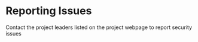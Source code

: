 # Reporting Issues
Contact the project leaders listed on the project webpage to report security issues